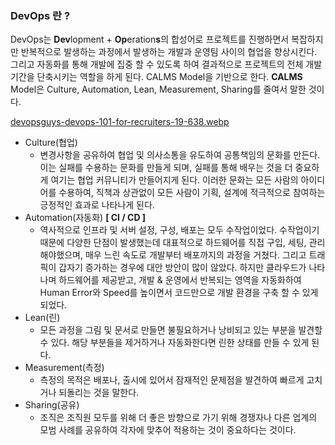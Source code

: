 ### DevOps 란 ?

DevOps는 **Dev**lopment + **Op**eration**s**의 합성어로 프로젝트를 진행하면서 복잡하지만 반복적으로 발생하는 과정에서 발생하는 개발과 운영팀 사이의 협업을 향상시킨다. 그리고 자동화를 통해 개발에 집중 할 수 있도록 하여 결과적으로 프로젝트의 전체 개발 기간을 단축시키는 역할을 하게 된다. CALMS Model을 기반으로 한다. **CALMS** Model은 Culture, Automation, Lean, Measurement, Sharing를 줄여서 말한 것이다.

[devopsguys-devops-101-for-recruiters-19-638.webp](https://s3-us-west-2.amazonaws.com/secure.notion-static.com/f301b87d-f4bd-448f-bbbb-b5eb90dc491c/devopsguys-devops-101-for-recruiters-19-638.webp)

- Culture(협업)
    - 변경사항을 공유하여 협업 및 의사소통을 유도하여 공통책임의 문화를 만든다. 이는 실패를 수용하는 문화를 만들게 되며, 실패를 통해 배우는 것을 더 중요하게 여기는 협업 커뮤니티가 만들어지게 된다. 이러한 문화는 모든 사람의 아이디어를 수용하여, 직책과 상관없이 모든 사람이 기획, 설계에 적극적으로  참여하는 긍정적인 효과로 나타나게 된다.
- Automation(자동화) **[ CI / CD ]**
    - 역사적으로 인프라 및 서버 설정, 구성, 배포는 모두 수작업이었다. 수작업이기 때문에 다양한 단점이 발생했는데 대표적으로 하드웨어를 직접 구입, 세팅, 관리해야했으며, 매우 느린 속도로 개발부터 배포까지의 과정을 거쳤다. 그리고 트래픽이 갑자기 증가하는 경우에 대안 방안이 많이 않았다. 하지만 클라우드가 나타나며 하드웨어를 제공받고, 개발 & 운영에서 반복되는 영역을 자동화하여 Human Error와 Speed를 높이면서 코드만으로 개발 환경을 구축 할 수 있게 되었다.
- Lean(린)
    - 모든 과정을 그림 및 문서로 만들면 불필요하거나 낭비되고 있는 부분을 발견할 수 있다. 해당 부분들을 제거하거나 자동화한다면 린한 상태를 만들 수 있게 된다.
- Measurement(측정)
    - 측정의 목적은 배포나, 출시에 있어서 잠재적인 문제점을 발견하여 빠르게 고치거나 되돌리는 것을 말한다.
- Sharing(공유)
    - 조직은 조직원 모두를 위해 더 좋은 방향으로 가기 위해 경쟁자나 다른 업계의 모범 사례를 공유하여 각자에 맞추어 적용하는 것이 중요하다는 것이다.
